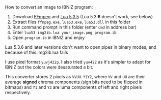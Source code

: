 How to convert an image to IBNIZ program:
1. Download [FFmpeg](https://www.gyan.dev/ffmpeg/builds/ffmpeg-release-essentials.7z) and [Lua 5.3.5](https://sourceforge.net/projects/luabinaries/files/5.3.5/Tools%20Executables/lua-5.3.5_Win64_bin.zip/download) (Lua 5.3.**6** doesn't work, see below)
2. Extract files `ffmpeg.exe`, `lua53.exe`, `lua53.dll` in this folder
3. Run command prompt in this folder (enter `cmd` in address bar)
4. Enter `lua53 img2ib.lua your_image.png program.ib`
5. Open `program.ib` in IBNIZ and enjoy

Lua 5.3.6 and later versions don't want to open pipes in binary modes, and because of this img2ib.lua fails

I use pixel format `yuvj422p`. I also tried `yuv422` as it's simpler to adapt for IBNIZ but the colors were desaturated a bit.

This converter stores 2 pixels as `VVUU.Y1Y2`,
where `VV` and `UU` are their average **signed** chroma components (sign bits need to be flipped in bitmaps)
and `Y1` and `Y2` are luma components of left and right pixels respectively.
